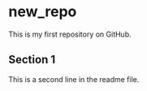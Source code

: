 # new_repo

This is my first repository on GitHub. <br>

## Section 1
This is a second line in the readme file.
